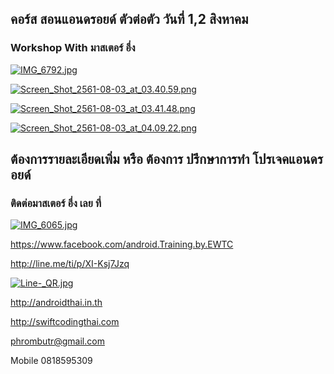 ## คอร์ส สอนแอนดรอยด์ ตัวต่อตัว วันที่ 1,2 สิงหาคม
### Workshop With มาสเตอร์ อึ่ง

[![IMG_6792.jpg](https://s26.postimg.cc/xnnz26vll/IMG_6792.jpg)](https://postimg.cc/image/8uef1jcl1/)

[![Screen_Shot_2561-08-03_at_03.40.59.png](https://s26.postimg.cc/vvv07ajyh/Screen_Shot_2561-08-03_at_03.40.59.png)](https://postimg.cc/image/y0fd8dll1/)

[![Screen_Shot_2561-08-03_at_03.41.48.png](https://s26.postimg.cc/tran67q1l/Screen_Shot_2561-08-03_at_03.41.48.png)](https://postimg.cc/image/ndlk2yl5h/)

[![Screen_Shot_2561-08-03_at_04.09.22.png](https://s26.postimg.cc/c18yl8pc9/Screen_Shot_2561-08-03_at_04.09.22.png)](https://postimg.cc/image/dgaj9yqf9/)

## ต้องการรายละเอียดเพิ่ม หรือ ต้องการ ปรึกษาการทำ โปรเจคแอนดรอยด์
### ติดต่อมาสเตอร์ อึ่ง เลย ที่

[![IMG_6065.jpg](https://s26.postimg.cc/kajrs6fbt/IMG_6065.jpg)](https://postimg.cc/image/7j5llo5jp/)

https://www.facebook.com/android.Training.by.EWTC

http://line.me/ti/p/XI-Ksj7Jzq

[![Line-_QR.jpg](https://s26.postimg.cc/dwuoozv15/Line-_QR.jpg)](https://postimg.cc/image/mrvizijth/)

http://androidthai.in.th

http://swiftcodingthai.com    

phrombutr@gmail.com

Mobile 0818595309

